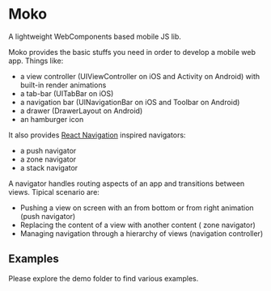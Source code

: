 # Moko
A lightweight WebComponents based mobile JS lib.

Moko provides the basic stuffs you need in order to develop a mobile web app. Things like:

* a view controller (UIViewController on iOS and Activity on Android) with built-in render animations 
* a tab-bar (UITabBar on iOS)
* a navigation bar (UINavigationBar on iOS and Toolbar on Android)
* a drawer (DrawerLayout on Android)
* an hamburger icon

It also provides [React Navigation](https://reactnavigation.org) inspired navigators:

* a push navigator
* a zone navigator
* a stack navigator

A navigator handles routing aspects of an app and transitions between views. Tipical scenario are:

* Pushing a view on screen with an from bottom or from right animation (push navigator)
* Replacing the content of a view with another content ( zone navigator)
* Managing navigation through a hierarchy of views (navigation controller)

## Examples

Please explore the demo folder to find various examples.
